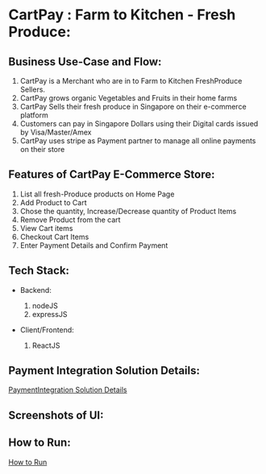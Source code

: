 # CartPay : Farm to Kitchen - Fresh Produce:

## Business Use-Case and Flow:

1. CartPay is a Merchant who are in to Farm to Kitchen FreshProduce Sellers.
2. CartPay grows organic Vegetables and Fruits in their home farms
3. CartPay Sells their fresh produce in Singapore on their e-commerce platform
4. Customers can pay in Singapore Dollars using their Digital cards issued by Visa/Master/Amex
5. CartPay uses stripe as Payment partner to manage all online payments on their store

## Features of CartPay E-Commerce Store:

1. List all fresh-Produce products on Home Page
2. Add Product to Cart
3. Chose the quantity, Increase/Decrease quantity of Product Items
4. Remove Product from the cart
5. View Cart items
6. Checkout Cart Items
7. Enter Payment Details and Confirm Payment

## Tech Stack:

 - Backend: 
    1. nodeJS
    2. expressJS

 - Client/Frontend:
    1. ReactJS   

## Payment Integration Solution Details:

[PaymentIntegration Solution Details](../PaymentIntegrationSolution.md)

## Screenshots of UI:



## How to Run:

[How to Run](../HowToRun.md)



